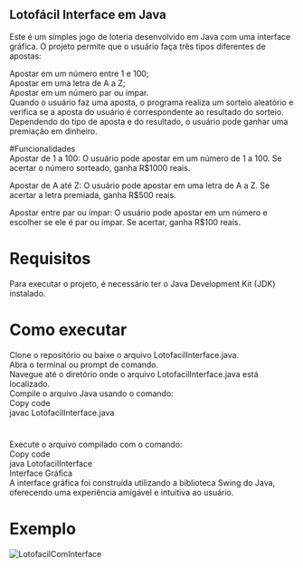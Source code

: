 
## Lotofácil Interface em Java

Este é um simples jogo de loteria desenvolvido em Java com uma interface gráfica. O projeto permite que o usuário faça três tipos diferentes de apostas:

Apostar em um número entre 1 e 100;  
Apostar em uma letra de A a Z;  
Apostar em um número par ou ímpar.  
Quando o usuário faz uma aposta, o programa realiza um sorteio aleatório e verifica se a aposta do usuário é correspondente ao resultado do sorteio. Dependendo do tipo de aposta e do resultado, o usuário pode ganhar uma premiação em dinheiro.

#Funcionalidades  
Apostar de 1 a 100: O usuário pode apostar em um número de 1 a 100. Se acertar o número sorteado, ganha R$1000 reais.

Apostar de A até Z: O usuário pode apostar em uma letra de A a Z. Se acertar a letra premiada, ganha R$500 reais.

Apostar entre par ou ímpar: O usuário pode apostar em um número e escolher se ele é par ou ímpar. Se acertar, ganha R$100 reais.

# Requisitos  
Para executar o projeto, é necessário ter o Java Development Kit (JDK) instalado.

# Como executar  
Clone o repositório ou baixe o arquivo LotofacilInterface.java.  
Abra o terminal ou prompt de comando.  
Navegue até o diretório onde o arquivo LotofacilInterface.java está localizado.  
Compile o arquivo Java usando o comando:  
Copy code  
javac LotofacilInterface.java  

# 
Execute o arquivo compilado com o comando:  
Copy code  
java LotofacilInterface  
Interface Gráfica  
A interface gráfica foi construída utilizando a biblioteca Swing do Java, oferecendo uma experiência amigável e intuitiva ao usuário.  

# Exemplo

![LotofacilComInterface](https://github.com/Lucas-Carvalho-Santos/LotofacilInterface/assets/144248283/4399cb0e-705d-4798-b41d-61ac356d73d8)
